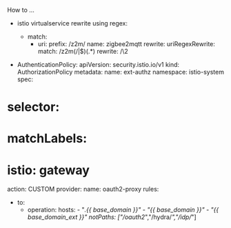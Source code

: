 How to ...
- istio virtualservice rewrite using regex:
  - match:
    - uri:
        prefix: /z2m/
    name: zigbee2mqtt
    rewrite:
      uriRegexRewrite:
        match: /z2m(/|$)(.*)
        rewrite: /\2


- AuthenticationPolicy:
apiVersion: security.istio.io/v1
kind: AuthorizationPolicy
metadata:
  name: ext-authz
  namespace: istio-system
spec:
#  selector:
#    matchLabels:
#      istio: gateway
  action: CUSTOM
  provider:
    name: oauth2-proxy
  rules:
  - to:
    - operation:
        hosts:
          - "*.{{ base_domain }}"
          - "{{ base_domain }}"
          - "{{ base_domain_ext }}"
        notPaths: ["/oauth2*","/hydra/*","/idp/*"]

